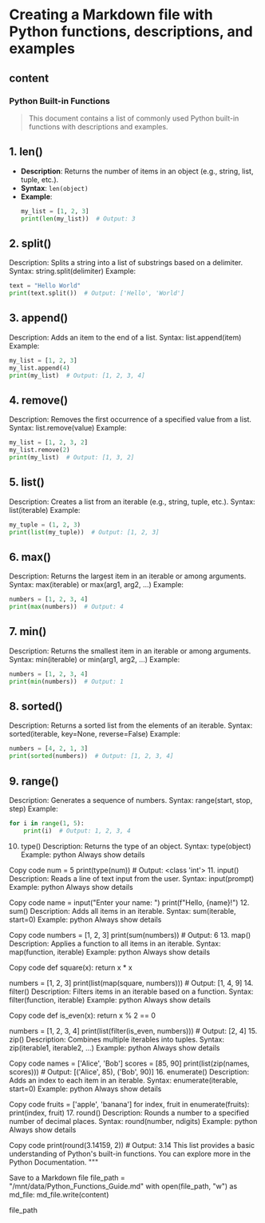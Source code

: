 # Creating a Markdown file with Python functions, descriptions, and examples

## content
### Python Built-in Functions
> This document contains a list of commonly used Python built-in functions with descriptions and examples.

## 1. **len()**
- **Description**: Returns the number of items in an object (e.g., string, list, tuple, etc.).
- **Syntax**: `len(object)`
- **Example**:
  ```python
  my_list = [1, 2, 3]
  print(len(my_list))  # Output: 3
  ```
## 2. **split()**
Description: Splits a string into a list of substrings based on a delimiter.
Syntax: string.split(delimiter)
Example:
```python
text = "Hello World"
print(text.split())  # Output: ['Hello', 'World']
```

## 3. **append()**
Description: Adds an item to the end of a list.
Syntax: list.append(item)
Example:
```python
my_list = [1, 2, 3]
my_list.append(4)
print(my_list)  # Output: [1, 2, 3, 4]
```
## 4. **remove()**
Description: Removes the first occurrence of a specified value from a list.
Syntax: list.remove(value)
Example:
```python
my_list = [1, 2, 3, 2]
my_list.remove(2)
print(my_list)  # Output: [1, 3, 2]
```
## 5. **list()**
Description: Creates a list from an iterable (e.g., string, tuple, etc.).
Syntax: list(iterable)
Example:
```python
my_tuple = (1, 2, 3)
print(list(my_tuple))  # Output: [1, 2, 3]
```
## 6. **max()**
Description: Returns the largest item in an iterable or among arguments.
Syntax: max(iterable) or max(arg1, arg2, ...)
Example:
```python
numbers = [1, 2, 3, 4]
print(max(numbers))  # Output: 4
```

## 7. **min()**
Description: Returns the smallest item in an iterable or among arguments.
Syntax: min(iterable) or min(arg1, arg2, ...)
Example:
```python
numbers = [1, 2, 3, 4]
print(min(numbers))  # Output: 1
```

## 8. **sorted()**
Description: Returns a sorted list from the elements of an iterable.
Syntax: sorted(iterable, key=None, reverse=False)
Example:
```python
numbers = [4, 2, 1, 3]
print(sorted(numbers))  # Output: [1, 2, 3, 4]
```

## 9. **range()**
Description: Generates a sequence of numbers.
Syntax: range(start, stop, step)
Example:
```python
for i in range(1, 5):
    print(i)  # Output: 1, 2, 3, 4
```

10. type()
Description: Returns the type of an object.
Syntax: type(object)
Example:
python
Always show details

Copy code
num = 5
print(type(num))  # Output: <class 'int'>
11. input()
Description: Reads a line of text input from the user.
Syntax: input(prompt)
Example:
python
Always show details

Copy code
name = input("Enter your name: ")
print(f"Hello, {name}!")
12. sum()
Description: Adds all items in an iterable.
Syntax: sum(iterable, start=0)
Example:
python
Always show details

Copy code
numbers = [1, 2, 3]
print(sum(numbers))  # Output: 6
13. map()
Description: Applies a function to all items in an iterable.
Syntax: map(function, iterable)
Example:
python
Always show details

Copy code
def square(x):
    return x * x

numbers = [1, 2, 3]
print(list(map(square, numbers)))  # Output: [1, 4, 9]
14. filter()
Description: Filters items in an iterable based on a function.
Syntax: filter(function, iterable)
Example:
python
Always show details

Copy code
def is_even(x):
    return x % 2 == 0

numbers = [1, 2, 3, 4]
print(list(filter(is_even, numbers)))  # Output: [2, 4]
15. zip()
Description: Combines multiple iterables into tuples.
Syntax: zip(iterable1, iterable2, ...)
Example:
python
Always show details

Copy code
names = ['Alice', 'Bob']
scores = [85, 90]
print(list(zip(names, scores)))  # Output: [('Alice', 85), ('Bob', 90)]
16. enumerate()
Description: Adds an index to each item in an iterable.
Syntax: enumerate(iterable, start=0)
Example:
python
Always show details

Copy code
fruits = ['apple', 'banana']
for index, fruit in enumerate(fruits):
    print(index, fruit)
17. round()
Description: Rounds a number to a specified number of decimal places.
Syntax: round(number, ndigits)
Example:
python
Always show details

Copy code
print(round(3.14159, 2))  # Output: 3.14
This list provides a basic understanding of Python's built-in functions. You can explore more in the Python Documentation. """

Save to a Markdown file
file_path = "/mnt/data/Python_Functions_Guide.md" with open(file_path, "w") as md_file: md_file.write(content)

file_path

